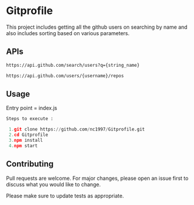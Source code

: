 # Gitprofile

This project includes getting all the github users on searching by name and also includes sorting based on various parameters.

## APIs

```bash
https://api.github.com/search/users?q={string_name}

https://api.github.com/users/{username}/repos
```

## Usage
Entry point = index.js
```python
Steps to execute :

 1.git clone https://github.com/nc1997/Gitprofile.git
 2.cd Gitprofile
 3.npm install
 4.npm start

```

## Contributing
Pull requests are welcome. For major changes, please open an issue first to discuss what you would like to change.

Please make sure to update tests as appropriate.
